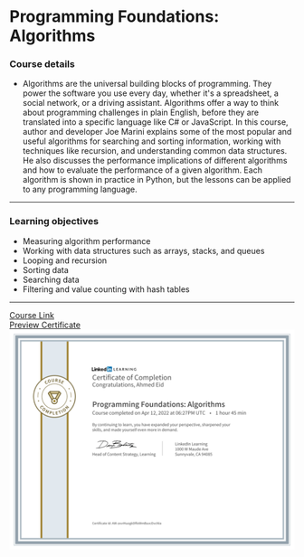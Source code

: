 # Programming Foundations: Algorithms
### Course details
- Algorithms are the universal building blocks of programming. They power the software you use every day, whether it's a spreadsheet, a social network, or a driving assistant. Algorithms offer a way to think about programming challenges in plain English, before they are translated into a specific language like C# or JavaScript. In this course, author and developer Joe Marini explains some of the most popular and useful algorithms for searching and sorting information, working with techniques like recursion, and understanding common data structures. He also discusses the performance implications of different algorithms and how to evaluate the performance of a given algorithm. Each algorithm is shown in practice in Python, but the lessons can be applied to any programming language.
---
### Learning objectives
- Measuring algorithm performance
- Working with data structures such as arrays, stacks, and queues
- Looping and recursion
- Sorting data
- Searching data
- Filtering and value counting with hash tables
-------------------------------
[Course Link](https://www.linkedin.com/learning/programming-foundations-algorithms/)
<br>[Preview Certificate](https://www.linkedin.com/learning/certificates/d6e160ab15e4639c1f7d2ebf1bc5e7255ff1f2fe225f7a777054336472c19979?lipi=urn%3Ali%3Apage%3Ad_flagship3_profile_view_base_certifications_details%3BsHwD9rXhQA6%2FpwYqjWU7yg%3D%3D)
<br><img src="certificate.png" />

